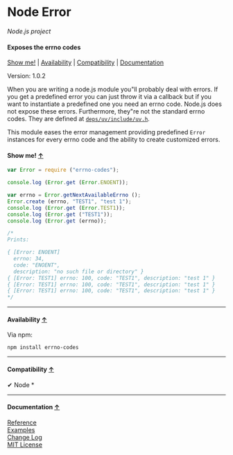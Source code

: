 <a name="start"></a>

Node Error
==========

_Node.js project_

#### Exposes the errno codes ####

[Show me!](#showme) | [Availability](#availability) | [Compatibility](#compatibility) | [Documentation](#documentation)

Version: 1.0.2

When you are writing a node.js module you"ll probably deal with errors. If you get a predefined error you can just throw it via a callback but if you want to instantiate a predefined one you need an errno code. Node.js does not expose these errors. Furthermore, they"re not the standard errno codes. They are defined at [`deps/uv/include/uv.h`](https://github.com/joyent/node/blob/master/deps/uv/include/uv.h).

This module eases the error management providing predefined `Error` instances for every errno code and the ability to create customized errors.

<a name="showme"></a>
#### Show me! [↑](#start) ####

```javascript
var Error = require ("errno-codes");

console.log (Error.get (Error.ENOENT));

var errno = Error.getNextAvailableErrno ();
Error.create (errno, "TEST1", "test 1");
console.log (Error.get (Error.TEST1));
console.log (Error.get ("TEST1"));
console.log (Error.get (errno));

/*
Prints:

{ [Error: ENOENT]
  errno: 34,
  code: "ENOENT",
  description: "no such file or directory" }
{ [Error: TEST1] errno: 100, code: "TEST1", description: "test 1" }
{ [Error: TEST1] errno: 100, code: "TEST1", description: "test 1" }
{ [Error: TEST1] errno: 100, code: "TEST1", description: "test 1" }
*/
```

***

<a name="availability"></a>
#### Availability [↑](#start) ####

Via npm:

```
npm install errno-codes
```

***

<a name="compatibility"></a>
#### Compatibility [↑](#start) ####

✔ Node *

***

<a name="documentation"></a>
#### Documentation [↑](#start) ####
 
[Reference](https://github.com/Gagle/Node-Error/wiki/Reference)  
[Examples](https://github.com/Gagle/Node-Error/tree/master/examples)  
[Change Log](https://github.com/Gagle/Node-Error/wiki/Change-Log)  
[MIT License](https://github.com/Gagle/Node-Error/blob/master/LICENSE)